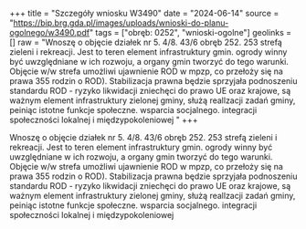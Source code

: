 +++
title = "Szczegóły wniosku W3490"
date = "2024-06-14"
source = "https://bip.brg.gda.pl/images/uploads/wnioski-do-planu-ogolnego/w3490.pdf"
tags = ["obręb: 0252", "wnioski-ogolne"]
geolinks = []
raw = "Wnoszę o objęcie działek nr 5. 4/8. 43/6 obręb 252. 253 strefą zieleni i rekreacji. Jest to teren element infrastruktury gmin. ogrody winny być uwzględniane w ich rozwoju, a organy gmin tworzyć do tego warunki. Objęcie w/w strefa umożliwi ujawnienie ROD w mpzp, co przełoży się na prawa 355 rodzin o ROD). Stabilizacja prawna będzie sprzyjała podnoszeniu standardu ROD - ryzyko likwidacji zniechęci do prawo UE oraz krajowe, są ważnym element infrastruktury zielonej gminy, służą reallzacji zadań gminy, peiniąc istotne funkcje społeczne. wsparcia socjalnego. integracji społeczności lokalnej i międzypokoleniowej "
+++

Wnoszę o objęcie działek nr 5. 4/8. 43/6 obręb 252. 253 strefą zieleni i rekreacji. Jest to teren
element infrastruktury gmin. ogrody winny być uwzględniane w ich rozwoju, a organy gmin tworzyć do tego
warunki. Objęcie w/w strefa umożliwi ujawnienie ROD w mpzp, co przełoży się na prawa 355 rodzin
o ROD). Stabilizacja prawna będzie sprzyjała podnoszeniu standardu ROD - ryzyko likwidacji zniechęci do
prawo UE oraz krajowe, są ważnym element infrastruktury zielonej gminy, służą reallzacji zadań gminy, peiniąc
istotne funkcje społeczne. wsparcia socjalnego. integracji społeczności lokalnej i międzypokoleniowej



